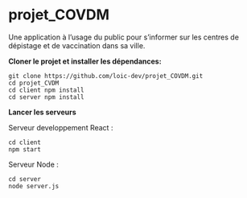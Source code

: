 # projet_COVDM
Une application à l’usage du public pour s’informer sur les centres de dépistage et de vaccination dans sa ville.


**Cloner le projet et installer les dépendances:**

```
git clone https://github.com/loic-dev/projet_COVDM.git
cd projet_CVDM
cd client npm install 
cd server npm install
```

**Lancer les serveurs**

Serveur developpement React :  
``` 
cd client
npm start
```
Serveur Node : 
``` 
cd server
node server.js 
```






